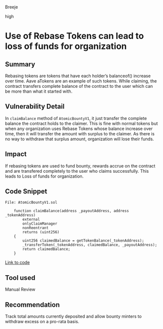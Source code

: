 Breeje

high

# Use of Rebase Tokens can lead to loss of funds for organization

## Summary

Rebasing tokens are tokens that have each holder’s balanceof() increase over time. Aave aTokens are an example of such tokens. While claiming, the contract transfers complete balance of the contract to the user which can be more than what it started with.

## Vulnerability Detail

In `claimBalance` method of `AtomicBountyV1`, it just transfer the complete balance the contract holds to the claimer. This is fine with normal tokens but when any organization uses Rebase Tokens whose balance increase over time, then it will transfer the amount with surplus to the claimer. As there is no way to withdraw that surplus amount, organization will lose their funds.

## Impact

If rebasing tokens are used to fund bounty, rewards accrue on the contract and are transfered completely to the user who claims successfully. This leads to Loss of funds for organization.

## Code Snippet

```solidity
File: AtomicBountyV1.sol

    function claimBalance(address _payoutAddress, address _tokenAddress)
        external
        onlyClaimManager
        nonReentrant
        returns (uint256)
    {
        uint256 claimedBalance = getTokenBalance(_tokenAddress);
        _transferToken(_tokenAddress, claimedBalance, _payoutAddress);
        return claimedBalance;
    }

```
[Link to code](https://github.com/sherlock-audit/2023-02-openq/blob/main/contracts/Bounty/Implementations/AtomicBountyV1.sol#L89-L98)

## Tool used

Manual Review

## Recommendation

Track total amounts currently deposited and allow bounty minters to withdraw excess on a pro-rata basis.